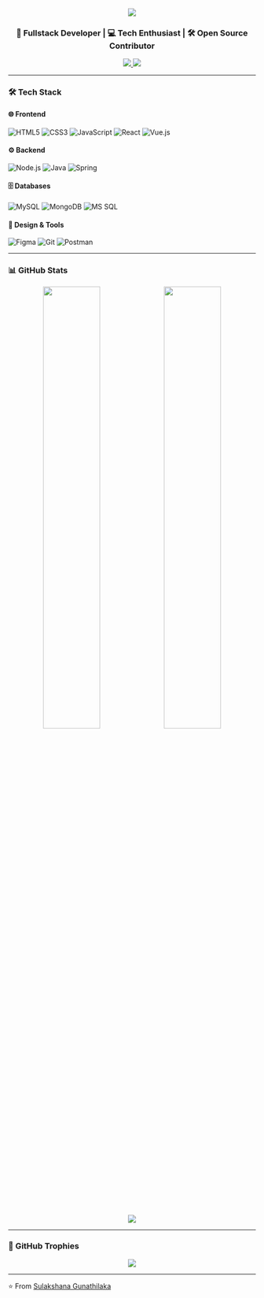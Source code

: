 <h1 align="center">
  <a href="https://git.io/typing-svg">
    <img src="https://readme-typing-svg.herokuapp.com/?lines=Hi+👋,+I'm+Sulakshana;Fullstack+Developer;From+Sri+Lanka&center=true&size=30&color=0EA5E9&width=550">
  </a>
</h1>

<h3 align="center">🚀 Fullstack Developer | 💻 Tech Enthusiast | 🛠️ Open Source Contributor</h3>

<p align="center">
  <a href="https://www.linkedin.com/in/sulakshana-gunathilaka/">
    <img src="https://img.shields.io/badge/LinkedIn-0077B5?style=for-the-badge&logo=linkedin&logoColor=white">
  </a>
  <a href="https://komarev.com/ghpvc/?username=sulakshana123">
    <img src="https://komarev.com/ghpvc/?username=sulakshana123&label=Profile+Views&color=0EA5E9&style=for-the-badge">
  </a>
</p>

---

### 🛠️ Tech Stack

#### 🌐 Frontend
![HTML5](https://img.shields.io/badge/HTML5-E34F26?style=flat-square&logo=html5&logoColor=white)
![CSS3](https://img.shields.io/badge/CSS3-1572B6?style=flat-square&logo=css3&logoColor=white)
![JavaScript](https://img.shields.io/badge/JavaScript-F7DF1E?style=flat-square&logo=javascript&logoColor=black)
![React](https://img.shields.io/badge/React-61DAFB?style=flat-square&logo=react&logoColor=black)
![Vue.js](https://img.shields.io/badge/Vue.js-4FC08D?style=flat-square&logo=vuedotjs&logoColor=white)

#### ⚙️ Backend
![Node.js](https://img.shields.io/badge/Node.js-339933?style=flat-square&logo=nodedotjs&logoColor=white)
![Java](https://img.shields.io/badge/Java-007396?style=flat-square&logo=openjdk&logoColor=white)
![Spring](https://img.shields.io/badge/Spring-6DB33F?style=flat-square&logo=spring&logoColor=white)

#### 🗄️ Databases
![MySQL](https://img.shields.io/badge/MySQL-4479A1?style=flat-square&logo=mysql&logoColor=white)
![MongoDB](https://img.shields.io/badge/MongoDB-47A248?style=flat-square&logo=mongodb&logoColor=white)
![MS SQL](https://img.shields.io/badge/MS_SQL-CC2927?style=flat-square&logo=microsoftsqlserver&logoColor=white)

#### 🎨 Design & Tools
![Figma](https://img.shields.io/badge/Figma-F24E1E?style=flat-square&logo=figma&logoColor=white)
![Git](https://img.shields.io/badge/Git-F05032?style=flat-square&logo=git&logoColor=white)
![Postman](https://img.shields.io/badge/Postman-FF6C37?style=flat-square&logo=postman&logoColor=white)

---

### 📊 GitHub Stats

<p align="center">
  <img width="48%" src="https://github-readme-stats.vercel.app/api?username=sulakshana123&show_icons=true&theme=vue&count_private=true&include_all_commits=true" />
  <img width="48%" src="https://github-readme-streak-stats.herokuapp.com/?user=sulakshana123&theme=vue" />
</p>

<p align="center">
  <img src="https://github-readme-stats.vercel.app/api/top-langs/?username=sulakshana123&layout=compact&theme=vue&langs_count=8" />
</p>

---

### 🏅 GitHub Trophies

<p align="center"> 
  <img src="https://github-profile-trophy.vercel.app/?username=sulakshana123&theme=onedark&row=2&column=4&margin-w=15&margin-h=15" />
</p>

---

⭐ From [Sulakshana Gunathilaka](https://github.com/sulakshana123)
